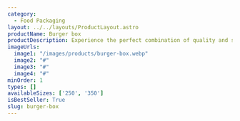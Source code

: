 ```yaml
---
category:
  - Food Packaging
layout: ../../layouts/ProductLayout.astro
productName: Burger box
productDescription: Experience the perfect combination of quality and sustainability with our Burger box! Designed to keep your food fresh and safe, it's the ideal choice for eco-conscious food lovers.
imageUrls:
  image1: "/images/products/burger-box.webp"
  image2: "#"
  image3: "#"
  image4: "#"
minOrder: 1
types: []
availableSizes: ['250', '350']
isBestSeller: True
slug: burger-box
---
```


